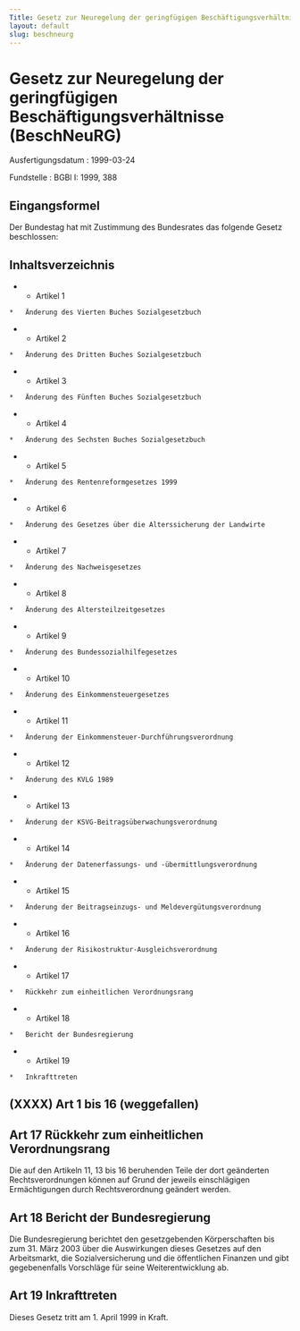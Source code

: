 ```yaml
---
Title: Gesetz zur Neuregelung der geringfügigen Beschäftigungsverhältnisse
layout: default
slug: beschneurg
---
```


# Gesetz zur Neuregelung der geringfügigen Beschäftigungsverhältnisse (BeschNeuRG)

Ausfertigungsdatum
:   1999-03-24

Fundstelle
:   BGBl I: 1999, 388



## Eingangsformel

Der Bundestag hat mit Zustimmung des Bundesrates das folgende Gesetz
beschlossen:


## Inhaltsverzeichnis


*    *   Artikel 1

    *   Änderung des Vierten Buches Sozialgesetzbuch


*    *   Artikel 2

    *   Änderung des Dritten Buches Sozialgesetzbuch


*    *   Artikel 3

    *   Änderung des Fünften Buches Sozialgesetzbuch


*    *   Artikel 4

    *   Änderung des Sechsten Buches Sozialgesetzbuch


*    *   Artikel 5

    *   Änderung des Rentenreformgesetzes 1999


*    *   Artikel 6

    *   Änderung des Gesetzes über die Alterssicherung der Landwirte


*    *   Artikel 7

    *   Änderung des Nachweisgesetzes


*    *   Artikel 8

    *   Änderung des Altersteilzeitgesetzes


*    *   Artikel 9

    *   Änderung des Bundessozialhilfegesetzes


*    *   Artikel 10

    *   Änderung des Einkommensteuergesetzes


*    *   Artikel 11

    *   Änderung der Einkommensteuer-Durchführungsverordnung


*    *   Artikel 12

    *   Änderung des KVLG 1989


*    *   Artikel 13

    *   Änderung der KSVG-Beitragsüberwachungsverordnung


*    *   Artikel 14

    *   Änderung der Datenerfassungs- und -übermittlungsverordnung


*    *   Artikel 15

    *   Änderung der Beitragseinzugs- und Meldevergütungsverordnung


*    *   Artikel 16

    *   Änderung der Risikostruktur-Ausgleichsverordnung


*    *   Artikel 17

    *   Rückkehr zum einheitlichen Verordnungsrang


*    *   Artikel 18

    *   Bericht der Bundesregierung


*    *   Artikel 19

    *   Inkrafttreten





## (XXXX) Art 1 bis 16 (weggefallen)


## Art 17 Rückkehr zum einheitlichen Verordnungsrang

Die auf den Artikeln 11, 13 bis 16 beruhenden Teile der dort
geänderten Rechtsverordnungen können auf Grund der jeweils
einschlägigen Ermächtigungen durch Rechtsverordnung geändert werden.


## Art 18 Bericht der Bundesregierung

Die Bundesregierung berichtet den gesetzgebenden Körperschaften bis
zum 31. März 2003 über die Auswirkungen dieses Gesetzes auf den
Arbeitsmarkt, die Sozialversicherung und die öffentlichen Finanzen und
gibt gegebenenfalls Vorschläge für seine Weiterentwicklung ab.


## Art 19 Inkrafttreten

Dieses Gesetz tritt am 1. April 1999 in Kraft.

